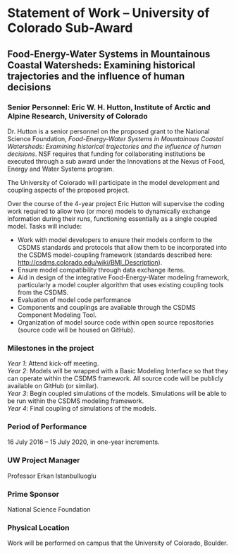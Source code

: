# Statement of Work – University of Colorado Sub-Award

## Food-Energy-Water Systems in Mountainous Coastal Watersheds: Examining historical trajectories and the influence of human decisions

### Senior Personnel: Eric W. H. Hutton, Institute of Arctic and Alpine Research, University of Colorado

Dr. Hutton is a senior personnel on the proposed grant to the National Science
Foundation, *Food-Energy-Water Systems in Mountainous Coastal Watersheds:
Examining historical trajectories and the influence of human decisions*.
NSF requires that funding for collaborating institutions be executed through
a sub award under the Innovations at the Nexus of Food, Energy and Water
Systems program.

The University of Colorado will participate in the model development and
coupling aspects of the proposed project.

Over the course of the 4-year project Eric Hutton will supervise the
coding work required to allow two (or more) models to dynamically exchange
information during their runs, functioning essentially as a single coupled
model. Tasks will include:

-   Work with model developers to ensure their models conform to the CSDMS
    standards and protocols that allow them to be incorporated into the CSDMS
    model-coupling framework (standards described here:
    http://csdms.colorado.edu/wiki/BMI_Description).
-   Ensure model compatibility through data exchange items.
-   Aid in design of the integrative Food-Energy-Water modeling framework,
    particularly a model coupler algorithm that uses existing coupling tools
    from the CSDMS.
-   Evaluation of model code performance
-   Components and couplings are available through the CSDMS Component Modeling
    Tool.
-   Organization of model source code within open source repositories (source
    code will be housed on GitHub).

### Milestones in the project

*Year 1*: Attend kick-off meeting.  
*Year 2*: Models will be wrapped with a Basic Modeling Interface so that they
can operate within the CSDMS framework.  All source code will be publicly
available on GitHub (or similar).  
*Year 3*: Begin coupled simulations of the models. Simulations will be
able to be run within the CSDMS modeling framework.  
*Year 4*: Final coupling of simulations of the models.

### Period of Performance

16 July 2016 – 15 July 2020, in one-year increments.

### UW Project Manager

Professor Erkan Istanbulluoglu

### Prime Sponsor

National Science Foundation

### Physical Location

Work will be performed on campus that the University of Colorado, Boulder.
